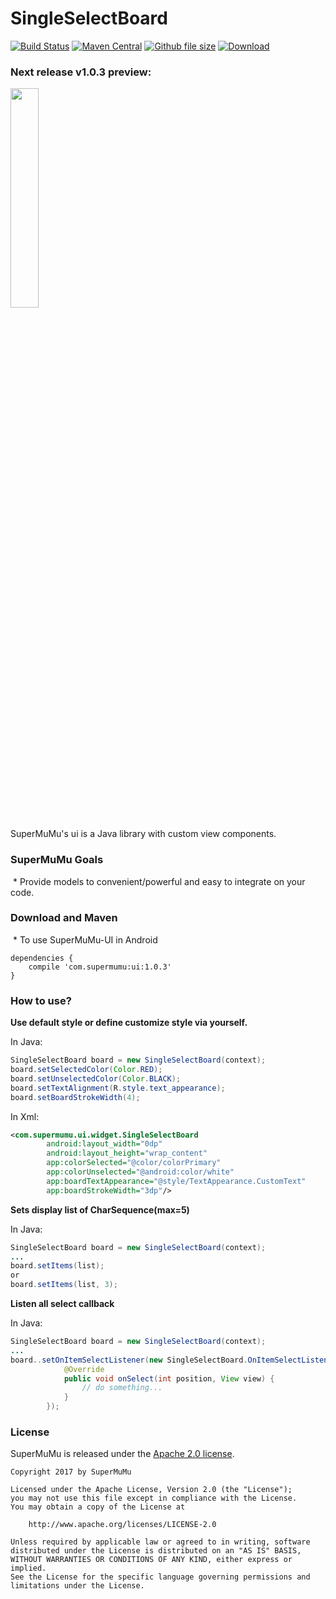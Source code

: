 SingleSelectBoard
=====
[![Build Status](https://travis-ci.org/com.supermumu/ui.svg?branch=master)](https://travis-ci.org/com.supermumu/ui)
[![Maven Central](https://maven-badges.herokuapp.com/maven-central/com.supermumu/ui/badge.svg)](https://maven-badges.herokuapp.com/maven-central/com.supermumu/ui)
[![Github file size](https://img.shields.io/github/size/webcaetano/craft/build/phaser-craft.min.js.svg)]()
[![Download](https://api.bintray.com/packages/supermumu/maven/ui/images/download.svg)](https://bintray.com/supermumu/maven/ui/_latestVersion)

### Next release v1.0.3 preview:

<img src="https://user-images.githubusercontent.com/32517342/31527961-235fc886-b003-11e7-8b9a-4fde35975dfc.gif" width="30%" />

SuperMuMu's ui is a Java library with custom view components.

### SuperMuMu Goals
  * Provide models to convenient/powerful and easy to integrate on your code.

### Download and Maven
  * To use SuperMuMu-UI in Android
```
dependencies {
    compile 'com.supermumu:ui:1.0.3'
}
```

### How to use?
**Use default style or define customize style via yourself.**

In Java:
```java
SingleSelectBoard board = new SingleSelectBoard(context);
board.setSelectedColor(Color.RED);
board.setUnselectedColor(Color.BLACK);
board.setTextAlignment(R.style.text_appearance);
board.setBoardStrokeWidth(4);
```
In Xml:
```xml
<com.supermumu.ui.widget.SingleSelectBoard
        android:layout_width="0dp"
        android:layout_height="wrap_content"
        app:colorSelected="@color/colorPrimary"
        app:colorUnselected="@android:color/white"
        app:boardTextAppearance="@style/TextAppearance.CustomText"
        app:boardStrokeWidth="3dp"/>
```

**Sets display list of CharSequence(max=5)**

In Java:
```java
SingleSelectBoard board = new SingleSelectBoard(context);
...
board.setItems(list);
or
board.setItems(list, 3);
```

**Listen all select callback**

In Java:
```java
SingleSelectBoard board = new SingleSelectBoard(context);
...
board..setOnItemSelectListener(new SingleSelectBoard.OnItemSelectListener() {
            @Override
            public void onSelect(int position, View view) {
                // do something...
            }
        });
```
### License

SuperMuMu is released under the [Apache 2.0 license](LICENSE).

```
Copyright 2017 by SuperMuMu

Licensed under the Apache License, Version 2.0 (the "License");
you may not use this file except in compliance with the License.
You may obtain a copy of the License at

    http://www.apache.org/licenses/LICENSE-2.0

Unless required by applicable law or agreed to in writing, software
distributed under the License is distributed on an "AS IS" BASIS,
WITHOUT WARRANTIES OR CONDITIONS OF ANY KIND, either express or implied.
See the License for the specific language governing permissions and
limitations under the License.
```
